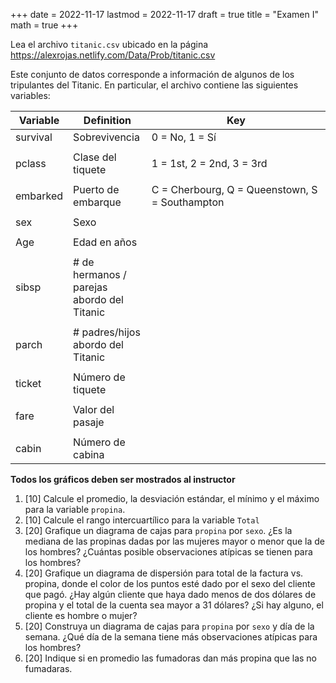 +++
date      = 2022-11-17
lastmod   = 2022-11-17
draft     = true
title     = "Examen I"
math      = true
+++


Lea el archivo `titanic.csv` ubicado en la página https://alexrojas.netlify.com/Data/Prob/titanic.csv

Este conjunto de datos corresponde a información de algunos de los tripulantes del Titanic. En particular, el archivo contiene las siguientes variables:

<table>
<colgroup>
<col width="13%" />
<col width="25%" />
<col width="60%" />
</colgroup>
<thead>
<tr class="header">
<th>Variable</th>
<th>Definition</th>
<th>Key</th>
</tr>
</thead>
<tbody>
<tr class="odd">
<td>survival</td>
<td>Sobrevivencia</td>
<td>0 = No, 1 = Sí</td>
</tr>
<tr class="even">
<td></td>
<td></td>
</tr>
<tr class="odd">
<td>pclass</td>
<td>Clase del tiquete</td>
<td>1 = 1st, 2 = 2nd, 3 = 3rd</td>
</tr>
<tr class="even">
<td></td>
<td></td>
</tr>
<tr class="odd">
<td>embarked</td>
<td>Puerto de embarque</td>
<td>C = Cherbourg, Q = Queenstown, S = Southampton</td>
</tr>
<tr class="even">
<td></td>
<td></td>
</tr>
<tr class="odd">
<td>sex</td>
<td>Sexo</td>
<td></td>
</tr>
<tr class="even">
<td></td>
<td></td>
</tr>
<tr class="odd">
<td>Age</td>
<td>Edad en años</td>
</tr>
<tr class="even">
<td></td>
<td></td>
</tr>
<tr class="odd">
<td>sibsp</td>
<td># de hermanos / parejas abordo del Titanic</td>
</tr>
<tr class="even">
<td></td>
</tr>
<tr class="odd">
<td>parch</td>
<td># padres/hijos abordo del Titanic</td>
</tr>
<tr class="even">
<td></td>
</tr>
<tr class="odd">
<td>ticket</td>
<td>Número de tiquete</td>
</tr>
<tr class="even">
<td></td>
</tr>
<tr class="odd">
<td>fare</td>
<td>Valor del pasaje</td>
</tr>
<tr class="even">
<td></td>
</tr>
<tr class="odd">
<td>cabin</td>
<td>Número de cabina</td>
</tr>
</tbody>
</table>




**Todos los gráficos deben ser mostrados al instructor**

1. [10] Calcule el promedio, la desviación estándar, el mínimo y el máximo para la variable  `propina`.
2. [10] Calcule el rango intercuartílico para la variable `Total`
3. [20] Grafique un diagrama de cajas para `propina` por `sexo`. ¿Es la mediana de las propinas dadas por las mujeres mayor o menor que la de los hombres? ¿Cuántas posible observaciones atípicas se tienen para los hombres?
4. [20] Grafique un diagrama de dispersión para total de la factura vs. propina, donde el color de los puntos esté dado por el sexo del cliente que pagó. ¿Hay algún cliente que haya dado menos de dos dólares de propina y el total de la cuenta sea mayor a 31 dólares? ¿Si hay alguno, el cliente es hombre o mujer?
5. [20] Construya un diagrama de cajas para `propina` por `sexo` y día de la semana. ¿Qué día de la semana tiene más observaciones atípicas para los hombres?
6. [20] Indique si en promedio las fumadoras dan más propina que las no fumadaras.
